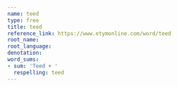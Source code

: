 ```yaml
---
name: teed
type: free
title: teed
reference_link: https://www.etymonline.com/word/teed
root_name: 
root_language: 
denotation: 
word_sums:
- sum: 'Teed + '
  respelling: teed
---
```


